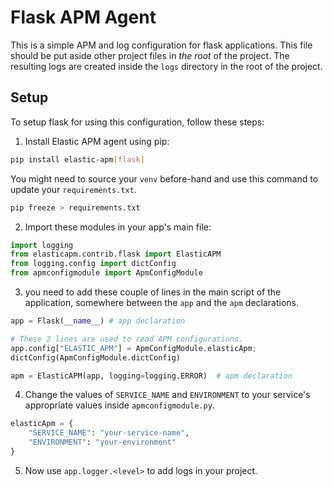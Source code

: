 # Flask APM Agent

This is a simple APM and log configuration for flask applications. This
file should be put aside other project files in _the root_ of the
project. The resulting logs are created inside the `logs` directory in
the root of the project.

## Setup

To setup flask for using this configuration, follow these steps:

1. Install Elastic APM agent using pip:

```bash
pip install elastic-apm[flask]
```

You might need to source your `venv` before-hand and use this command
to update your `requirements.txt`.
```bash
pip freeze > requirements.txt
```

2. Import these modules in your app's main file:

```python
import logging
from elasticapm.contrib.flask import ElasticAPM
from logging.config import dictConfig
from apmconfigmodule import ApmConfigModule
```

3. you need to add these couple of lines in the main script of the 
application, somewhere between the `app` and the `apm` declarations.

```python
app = Flask(__name__) # app declaration

# These 2 lines are used to read APM configurations.
app.config["ELASTIC_APM"] = ApmConfigModule.elasticApm;
dictConfig(ApmConfigModule.dictConfig)

apm = ElasticAPM(app, logging=logging.ERROR)  # apm declaration
```

4. Change the values of `SERVICE_NAME` and `ENVIRONMENT` to your
service's appropriate values inside `apmconfigmodule.py`.

```python
elasticApm = {
    "SERVICE_NAME": "your-service-name",
    "ENVIRONMENT": "your-environment"
}
```

5. Now use `app.logger.<level>` to add logs in your project.

